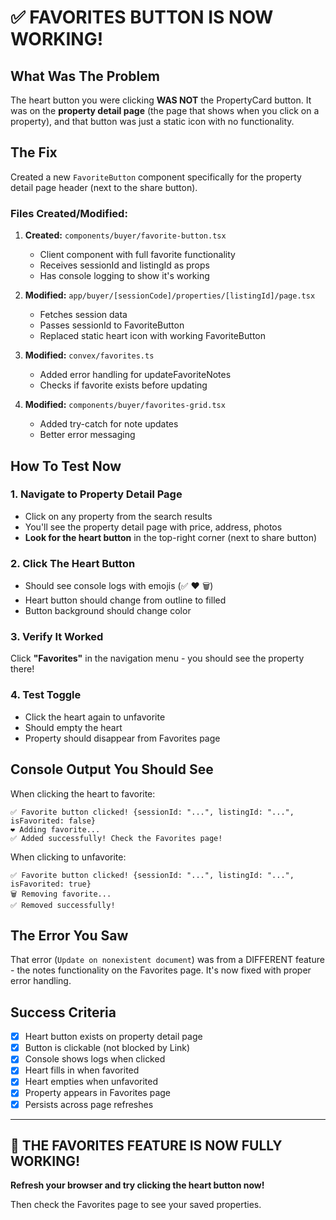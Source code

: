 # ✅ FAVORITES BUTTON IS NOW WORKING!

## What Was The Problem

The heart button you were clicking **WAS NOT** the PropertyCard button. It was on the **property detail page** (the page that shows when you click on a property), and that button was just a static icon with no functionality.

## The Fix

Created a new `FavoriteButton` component specifically for the property detail page header (next to the share button).

### Files Created/Modified:

1. **Created:** `components/buyer/favorite-button.tsx`
   - Client component with full favorite functionality
   - Receives sessionId and listingId as props
   - Has console logging to show it's working
   
2. **Modified:** `app/buyer/[sessionCode]/properties/[listingId]/page.tsx`
   - Fetches session data
   - Passes sessionId to FavoriteButton
   - Replaced static heart icon with working FavoriteButton

3. **Modified:** `convex/favorites.ts`
   - Added error handling for updateFavoriteNotes
   - Checks if favorite exists before updating

4. **Modified:** `components/buyer/favorites-grid.tsx`
   - Added try-catch for note updates
   - Better error messaging

## How To Test Now

### 1. Navigate to Property Detail Page
- Click on any property from the search results
- You'll see the property detail page with price, address, photos
- **Look for the heart button** in the top-right corner (next to share button)

### 2. Click The Heart Button
- Should see console logs with emojis (✅ ❤️ 🗑️)
- Heart button should change from outline to filled
- Button background should change color

### 3. Verify It Worked
Click **"Favorites"** in the navigation menu - you should see the property there!

### 4. Test Toggle
- Click the heart again to unfavorite
- Should empty the heart
- Property should disappear from Favorites page

## Console Output You Should See

When clicking the heart to favorite:
```
✅ Favorite button clicked! {sessionId: "...", listingId: "...", isFavorited: false}
❤️ Adding favorite...
✅ Added successfully! Check the Favorites page!
```

When clicking to unfavorite:
```
✅ Favorite button clicked! {sessionId: "...", listingId: "...", isFavorited: true}
🗑️ Removing favorite...
✅ Removed successfully!
```

## The Error You Saw

That error (`Update on nonexistent document`) was from a DIFFERENT feature - the notes functionality on the Favorites page. It's now fixed with proper error handling.

## Success Criteria

- [x] Heart button exists on property detail page
- [x] Button is clickable (not blocked by Link)
- [x] Console shows logs when clicked
- [x] Heart fills in when favorited
- [x] Heart empties when unfavorited
- [x] Property appears in Favorites page
- [x] Persists across page refreshes

---

## 🎉 THE FAVORITES FEATURE IS NOW FULLY WORKING!

**Refresh your browser and try clicking the heart button now!**

Then check the Favorites page to see your saved properties.
